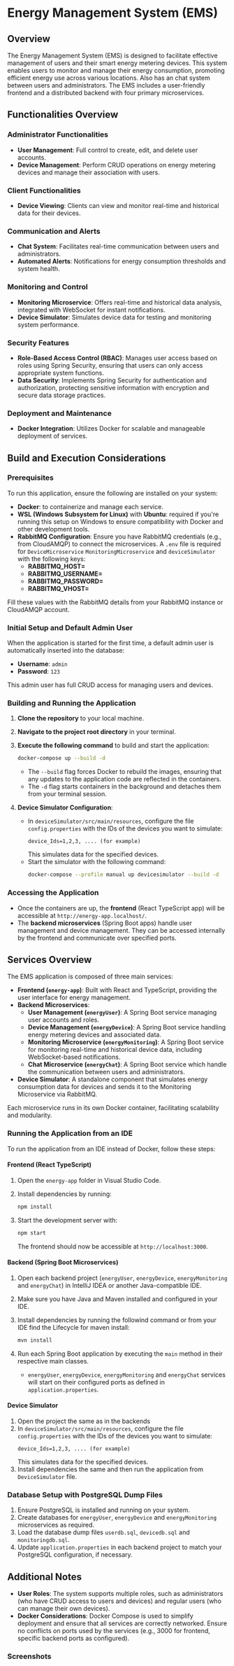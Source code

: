 # Energy Management System (EMS)

## Overview

The Energy Management System (EMS) is designed to facilitate effective management of users and their smart energy metering devices. This system enables users to monitor and manage their energy consumption, promoting efficient energy use across various locations. Also has an chat system between users and administrators. The EMS includes a user-friendly frontend and a distributed backend with four primary microservices.

## Functionalities Overview

### Administrator Functionalities
- **User Management**: Full control to create, edit, and delete user accounts.
- **Device Management**: Perform CRUD operations on energy metering devices and manage their association with users.

### Client Functionalities
- **Device Viewing**: Clients can view and monitor real-time and historical data for their devices.

### Communication and Alerts
- **Chat System**: Facilitates real-time communication between users and administrators.
- **Automated Alerts**: Notifications for energy consumption thresholds and system health.

### Monitoring and Control
- **Monitoring Microservice**: Offers real-time and historical data analysis, integrated with WebSocket for instant notifications.
- **Device Simulator**: Simulates device data for testing and monitoring system performance.

### Security Features
- **Role-Based Access Control (RBAC)**: Manages user access based on roles using Spring Security, ensuring that users can only access appropriate system functions.
- **Data Security**: Implements Spring Security for authentication and authorization, protecting sensitive information with encryption and secure data storage practices.

### Deployment and Maintenance
- **Docker Integration**: Utilizes Docker for scalable and manageable deployment of services.

## Build and Execution Considerations

### Prerequisites

To run this application, ensure the following are installed on your system:

- **Docker**: to containerize and manage each service.
- **WSL (Windows Subsystem for Linux)** with **Ubuntu**: required if you're running this setup on Windows to ensure compatibility with Docker and other development tools.
- **RabbitMQ Configuration**: Ensure you have RabbitMQ credentials (e.g., from CloudAMQP) to connect the microservices. A `.env` file is required for `DeviceMicroservice` `MonitoringMicroservice` and `deviceSimulator` with the following keys:
   - **RABBITMQ_HOST=** 
   - **RABBITMQ_USERNAME=** 
   - **RABBITMQ_PASSWORD=** 
   - **RABBITMQ_VHOST=**

Fill these values with the RabbitMQ details from your RabbitMQ instance or CloudAMQP account.

### Initial Setup and Default Admin User

When the application is started for the first time, a default admin user is automatically inserted into the database:

- **Username**: `admin`
- **Password**: `123`

This admin user has full CRUD access for managing users and devices.

### Building and Running the Application

1. **Clone the repository** to your local machine.
2. **Navigate to the project root directory** in your terminal.
3. **Execute the following command** to build and start the application:

   ```bash
   docker-compose up --build -d
   ```

   - The `--build` flag forces Docker to rebuild the images, ensuring that any updates to the application code are reflected in the containers.
   - The `-d` flag starts containers in the background and detaches them from your terminal session.
4. **Device Simulator Configuration**:
   - In `deviceSimulator/src/main/resources`, configure the file `config.properties` with the IDs of the devices you want to simulate:
     ```
     device_Ids=1,2,3, .... (for example)
     ```
     This simulates data for the specified devices.
   - Start the simulator with the following command:
     ```bash
     docker-compose --profile manual up devicesimulator --build -d
     ```


### Accessing the Application

- Once the containers are up, the **frontend** (React TypeScript app) will be accessible at `http://energy-app.localhost/`.
- The **backend microservices** (Spring Boot apps) handle user management and device management. They can be accessed internally by the frontend and communicate over specified ports.

## Services Overview

The EMS application is composed of three main services:

- **Frontend (`energy-app`)**: Built with React and TypeScript, providing the user interface for energy management.
- **Backend Microservices**:
  - **User Management (`energyUser`)**: A Spring Boot service managing user accounts and roles.
  - **Device Management (`energyDevice`)**: A Spring Boot service handling energy metering devices and associated data.
  - **Monitoring Microservice (`energyMonitoring`)**: A Spring Boot service for monitoring real-time and historical device data, including WebSocket-based notifications.
  - **Chat Microservice (`energyChat`)**: A Spring Boot service which handle the communication between users and administrators.
- **Device Simulator**: A standalone component that simulates energy consumption data for devices and sends it to the Monitoring Microservice via RabbitMQ.

Each microservice runs in its own Docker container, facilitating scalability and modularity.

### Running the Application from an IDE

To run the application from an IDE instead of Docker, follow these steps:

#### Frontend (React TypeScript)

1. Open the `energy-app` folder in Visual Studio Code.
2. Install dependencies by running:

   ```bash
   npm install
   ```

3. Start the development server with:

   ```bash
   npm start
   ```

   The frontend should now be accessible at `http://localhost:3000`.

#### Backend (Spring Boot Microservices)

1. Open each backend project (`energyUser`, `energyDevice`, `energyMonitoring` and `energyChat`) in IntelliJ IDEA or another Java-compatible IDE.
2. Make sure you have Java and Maven installed and configured in your IDE.
3. Install dependencies by running the followind command or from your IDE find the Lifecycle for maven install:

   ```bash
   mvn install
   ```

4. Run each Spring Boot application by executing the `main` method in their respective main classes.

   - `energyUser`, `energyDevice`, `energyMonitoring` and `energyChat` services will start on their configured ports as defined in `application.properties`.

#### Device Simulator
1. Open the project the same as in the backends
2. In `deviceSimulator/src/main/resources`, configure the file `config.properties` with the IDs of the devices you want to simulate:
     ```
     device_Ids=1,2,3, .... (for example)
     ```
     This simulates data for the specified devices.
3. Install dependencies the same and then run the application from `DeviceSimulator` file.


### Database Setup with PostgreSQL Dump Files

1. Ensure PostgreSQL is installed and running on your system.
2. Create databases for `energyUser`, `energyDevice` and `energyMonitoring` microservices as required.
3. Load the database dump files `userdb.sql`, `devicedb.sql` and `monitoringdb.sql`.
4. Update `application.properties` in each backend project to match your PostgreSQL configuration, if necessary.

## Additional Notes

- **User Roles**: The system supports multiple roles, such as administrators (who have CRUD access to users and devices) and regular users (who can manage their own devices).
- **Docker Considerations**: Docker Compose is used to simplify deployment and ensure that all services are correctly networked. Ensure no conflicts on ports used by the services (e.g., 3000 for frontend, specific backend ports as configured).

### Screenshots


